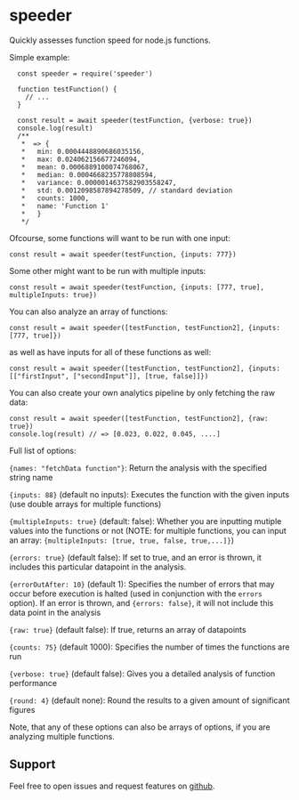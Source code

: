 # speeder

Quickly assesses function speed for node.js functions.

Simple example:

```
  const speeder = require('speeder')

  function testFunction() {
    // ...
  }

  const result = await speeder(testFunction, {verbose: true})
  console.log(result)
  /**
   *  => {
   *   min: 0.0004448890686035156,
   *   max: 0.024062156677246094,
   *   mean: 0.0006889100074768067,
   *   median: 0.0004668235778808594,
   *   variance: 0.0000014637582903558247,
   *   std: 0.0012098587894278509, // standard deviation
   *   counts: 1000,
   *   name: 'Function 1'
   *   }
   */
```

Ofcourse, some functions will want to be run with one input:

```
const result = await speeder(testFunction, {inputs: 777})
```

Some other might want to be run with multiple inputs:

```
const result = await speeder(testFunction, {inputs: [777, true], multipleInputs: true})
```

You can also analyze an array of functions:

```
const result = await speeder([testFunction, testFunction2], {inputs: [777, true]})
```

as well as have inputs for all of these functions as well:

```
const result = await speeder([testFunction, testFunction2], {inputs: [["firstInput", ["secondInput"]], [true, false]]})
```

You can also create your own analytics pipeline by only fetching the raw data:

```
const result = await speeder([testFunction, testFunction2], {raw: true})
console.log(result) // => [0.023, 0.022, 0.045, ....]
```

Full list of options:

`{names: "fetchData function"}`: Return the analysis with the specified string name

`{inputs: 88}` (default no inputs): Executes the function with the given inputs (use double arrays for multiple functions)

`{multipleInputs: true}` (default: false): Whether you are inputting mutiple values into the functions or not (NOTE: for multiple functions, you can input an array: `{multipleInputs: [true, true, false, true,...]}`)

`{errors: true}` (default false): If set to true, and an error is thrown, it includes this particular datapoint in the analysis.

`{errorOutAfter: 10}` (default 1): Specifies the number of errors that may occur before execution is halted (used in conjunction with the `errors` option). If an error is thrown, and `{errors: false}`, it will not include this data point in the analysis

`{raw: true}` (default false): If true, returns an array of datapoints

`{counts: 75}` (default 1000): Specifies the number of times the functions are run

`{verbose: true}` (default false): Gives you a detailed analysis of function performance

`{round: 4}` (default none): Round the results to a given amount of significant figures

Note, that any of these options can also be arrays of options, if you are analyzing multiple functions.

## Support

Feel free to open issues and request features on [github](https://github.com/MichalBurgunder/speeder).
